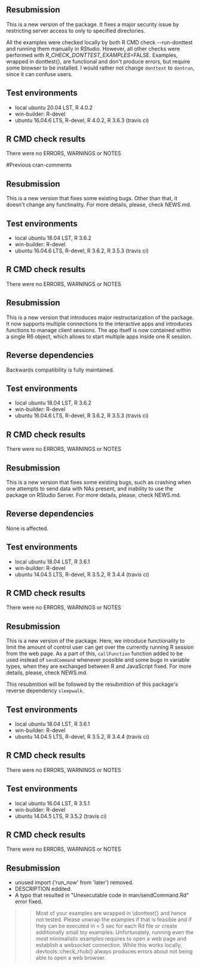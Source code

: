 ## Resubmission
This is a new version of the package. It fixes a major security issue by restricting server access to only to specified directories.

All the examples were checked locally by both R CMD check --run-donttest and running them manually in RStudio. 
However, all other checks were performed with _R_CHECK_DONTTEST_EXAMPLES_=FALSE.
Examples, wrapped in donttest{}, are functional and don't produce errors, but require some browser to be installed. 
I would rather not change `donttest` to `dontrun`, since it can confuse users.

## Test environments
* local ubuntu 20.04 LST, R 4.0.2
* win-builder: R-devel
* ubuntu 16.04.6 LTS, R-devel, R 4.0.2, R 3.6.3 (travis ci)

## R CMD check results

There were no ERRORS, WARNINGS or NOTES

#Previous cran-comments

## Resubmission

This is a new version that fixes some existing bugs. Other than that, it doesn't change any functinality. For more details, please, check NEWS.md.

## Test environments
* local ubuntu 18.04 LST, R 3.6.2
* win-builder: R-devel
* ubuntu 16.04.6 LTS, R-devel, R 3.6.2, R 3.5.3 (travis ci)

## R CMD check results

There were no ERRORS, WARNINGS or NOTES

## Resubmission

This is a new version that introduces major restructarization of the package. It now supports multiple connections to the interactive apps and
introduces functions to manage client sessions. The app itself is now contained within a single R6 object, which allows to start multiple apps
inside one R session.

## Reverse dependencies

Backwards compatibility is fully maintained.

## Test environments
* local ubuntu 18.04 LST, R 3.6.2
* win-builder: R-devel
* ubuntu 16.04.6 LTS, R-devel, R 3.6.2, R 3.5.3 (travis ci)

## R CMD check results

There were no ERRORS, WARNINGS or NOTES

## Resubmission

This is a new version that fixes some existing bugs, such as crashing when one attempts to send data with NAs present,
and inability to use the package on RStudio Server. For more details, please, check NEWS.md.

## Reverse dependencies

None is affected.

## Test environments
* local ubuntu 18.04 LST, R 3.6.1
* win-builder: R-devel
* ubuntu 14.04.5 LTS, R-devel, R 3.5.2, R 3.4.4 (travis ci)

## R CMD check results

There were no ERRORS, WARNINGS or NOTES

## Resubmission

This is a new version of the package. Here, we introduce functionality to limit the amount of control
user can get over the currently running R session from the web page. As a part of this, `callFunction`
function added to be used instead of `sendCommand` whenever possible and some bugs in variable types, when
they are exchanged between R and JavaScript fixed. For more details, please, check NEWS.md.

This resubmition will be followed by the resubmition of this package's reverse dependency `sleepwalk`. 

## Test environments
* local ubuntu 18.04 LST, R 3.6.1
* win-builder: R-devel
* ubuntu 14.04.5 LTS, R-devel, R 3.5.2, R 3.4.4 (travis ci)

## R CMD check results

There were no ERRORS, WARNINGS or NOTES

## Test environments
* local ubuntu 16.04 LST, R 3.5.1
* win-builder: R-devel
* ubuntu 14.04.5 LTS, R 3.5.2 (travis ci)

## R CMD check results

There were no ERRORS, WARNINGS or NOTES

## Resubmission

* unused import ('run_now' from 'later') removed.
* DESCRIPTION eddited.
* A typo that resulted in "Unexecutable code in man/sendCommand.Rd" error fixed.

>> Most of your examples are wrapped in \donttest{} and hence not tested. Please unwrap the examples if that is feasible and if they can be executed in < 5 sec for each Rd file or create additionally small toy examples.
Unfortunately, running even the most minimalistic examples requires to open a web page and establish a websocket connection. While this works locally, devtools::check_rhub() always produces errors about not being able to open a web browser.
